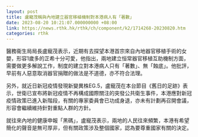 ```yaml
---
layout: post
title: 盧寵茂稱與內地建立器官移植機制對本港病人有「著數」
date: 2023-08-20 10:21:07.000000000 +08:00
link: https://news.rthk.hk/rthk/ch/component/k2/1714268-20230820.htm
categories: rthk
---
```


醫務衞生局局長盧寵茂表示，近期有去探望本港首宗來自內地器官移植手術的女嬰，形容1歲多的芷希十分可愛，他指出，兩地建立恒常器官移植互助機制方面，需要做更多解說工作，制度的建立對本港病人只有「著數」、無「蝕底」。他批評，早前有人惡意取消器官捐贈的做法是不道德，亦不符合法理。

另外，就近日新冠疫情發現新變異株EG.5，盧寵茂在本台節目《舊日的足跡》表示，世衛已宣布將新冠疫情不再構成國際關注的突發公共衛生事件，本港應對新冠疫情政策已進入新階段，有關的專家委員會已功成身退，亦未有計劃再召開會議，形容會繼續維持針對重點人群的方針。

就往來內地的健康申報「黑碼」，盧寵茂表示，兩地的人民往來頻繁，本港有希望簡化的聲音是無可厚非，但有關政策涉及整個國家，認為要尊重國家有關的決定。
